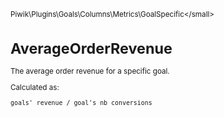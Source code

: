 <small>Piwik\Plugins\Goals\Columns\Metrics\GoalSpecific\</small>

AverageOrderRevenue
===================

The average order revenue for a specific goal.

Calculated as:

    goals' revenue / goal's nb_conversions
